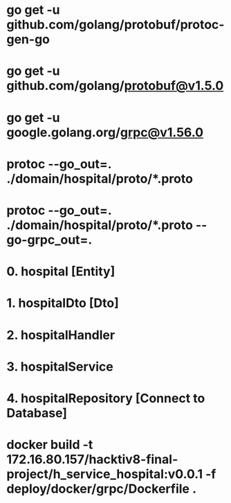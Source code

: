 <!-- Package List -->
# go get -u github.com/golang/protobuf/protoc-gen-go
# go get -u github.com/golang/protobuf@v1.5.0
# go get -u google.golang.org/grpc@v1.56.0

<!-- Command -->
<!-- ! Generate Proto -->
# protoc --go_out=. ./domain/hospital/proto/*.proto
<!-- ! Generate Proto GRPC -->
# protoc --go_out=. ./domain/hospital/proto/*.proto --go-grpc_out=.


<!-- Step -->
# 0. hospital [Entity]
# 1. hospitalDto [Dto]
# 2. hospitalHandler

# 3. hospitalService
# 4. hospitalRepository [Connect to Database]


# docker build -t 172.16.80.157/hacktiv8-final-project/h_service_hospital:v0.0.1 -f deploy/docker/grpc/Dockerfile .
